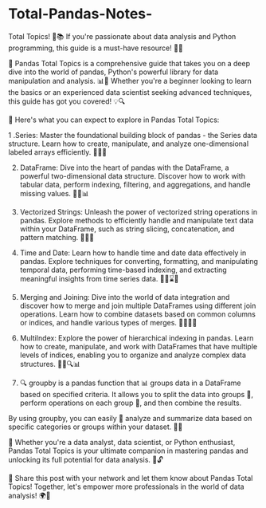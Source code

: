 # Total-Pandas-Notes-
Total Topics! 🎉📚 If you're passionate about data analysis and Python programming, this guide is a must-have resource! 🚀💡

🐼 Pandas Total Topics is a comprehensive guide that takes you on a deep dive into the world of pandas, Python's powerful library for data manipulation and analysis. 📊🐍 Whether you're a beginner looking to learn the basics or an experienced data scientist seeking advanced techniques, this guide has got you covered! 💡🔍

📖 Here's what you can expect to explore in Pandas Total Topics:

   1 .Series: Master the foundational building block of pandas - the Series data structure. Learn how to create, manipulate, and analyze one-dimensional labeled   arrays efficiently. 📝💡🔢

2. DataFrame: Dive into the heart of pandas with the DataFrame, a powerful two-dimensional data structure. Discover how to work with tabular data, perform indexing, filtering, and aggregations, and handle missing values. 📝💡📊

3. Vectorized Strings: Unleash the power of vectorized string operations in pandas. Explore methods to efficiently handle and manipulate text data within your DataFrame, such as string slicing, concatenation, and pattern matching. 📝💡🔡

4. Time and Date: Learn how to handle time and date data effectively in pandas. Explore techniques for converting, formatting, and manipulating temporal data, performing time-based indexing, and extracting meaningful insights from time series data. 📝💡⌛📅

5.  Merging and Joining: Dive into the world of data integration and discover how to merge and join multiple DataFrames using different join operations. Learn how to combine datasets based on common columns or indices, and handle various types of merges. 📝💡🔀🔗

6.  MultiIndex: Explore the power of hierarchical indexing in pandas. Learn how to create, manipulate, and work with DataFrames that have multiple levels of indices, enabling you to organize and analyze complex data structures. 📝💡🔍📊

7. 🔍 groupby is a pandas function that 📊 groups data in a DataFrame based on specified criteria. It allows you to split the data into groups 📂, perform operations on each group 🧮, and then combine the results.

By using groupby, you can easily 🧩 analyze and summarize data based on specific categories or groups within your dataset. 🎯🔢

🌟 Whether you're a data analyst, data scientist, or Python enthusiast, Pandas Total Topics is your ultimate companion in mastering pandas and unlocking its full potential for data analysis. 🚀🔓

📢 Share this post with your network and let them know about Pandas Total Topics! Together, let's empower more professionals in the world of data analysis! 🌍💪

